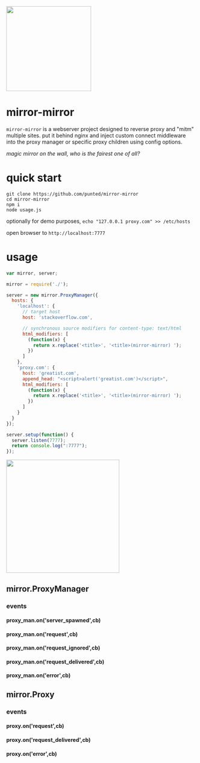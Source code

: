 <img src="https://taky.s3.amazonaws.com/31gm6glfzxkf.svg" height="225">

# mirror-mirror
`mirror-mirror` is a webserver project designed to reverse proxy and "mitm"
multiple sites. put it behind nginx and inject custom connect middleware into 
the proxy manager or specific proxy children using config options.

_magic mirror on the wall, who is the fairest one of all?_

# quick start

```
git clone https://github.com/punted/mirror-mirror
cd mirror-mirror
npm i
node usage.js
```

optionally for demo purposes, `echo "127.0.0.1 proxy.com" >> /etc/hosts`

open browser to `http://localhost:7777`

# usage

``` javascript
var mirror, server;

mirror = require('./');

server = new mirror.ProxyManager({
  hosts: {
    'localhost': {
      // target host
      host: 'stackoverflow.com',

      // synchronous source modifiers for content-type: text/html
      html_modifiers: [
        (function(x) {
          return x.replace('<title>', '<title>(mirror-mirror) ');
        })
      ]
    },
    'proxy.com': {
      host: 'greatist.com',
      append_head: "<script>alert('greatist.com')</script>",
      html_modifiers: [
        (function(x) {
          return x.replace('<title>', '<title>(mirror-mirror) ');
        })
      ]
    }
  }
});

server.setup(function() {
  server.listen(7777);
  return console.log(":7777");
});
```
<img src="https://taky.s3.amazonaws.com/11gm75efdhkt.png" width=300>

## mirror.ProxyManager
### events
#### proxy_man.on('server_spawned',cb)
#### proxy_man.on('request',cb)
#### proxy_man.on('request_ignored',cb)
#### proxy_man.on('request_delivered',cb)
#### proxy_man.on('error',cb)

## mirror.Proxy
### events
#### proxy.on('request',cb)
#### proxy.on('request_delivered',cb)
#### proxy.on('error',cb)

